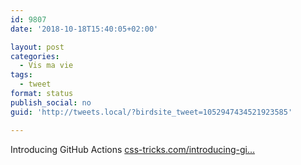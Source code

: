 ```yaml
---
id: 9807
date: '2018-10-18T15:40:05+02:00'

layout: post
categories:
  - Vis ma vie
tags:
  - tweet
format: status
publish_social: no
guid: 'http://tweets.local/?birdsite_tweet=1052947434521923585'

---
```


Introducing GitHub Actions [css-tricks.com/introducing-gi…](https://css-tricks.com/introducing-github-actions/)